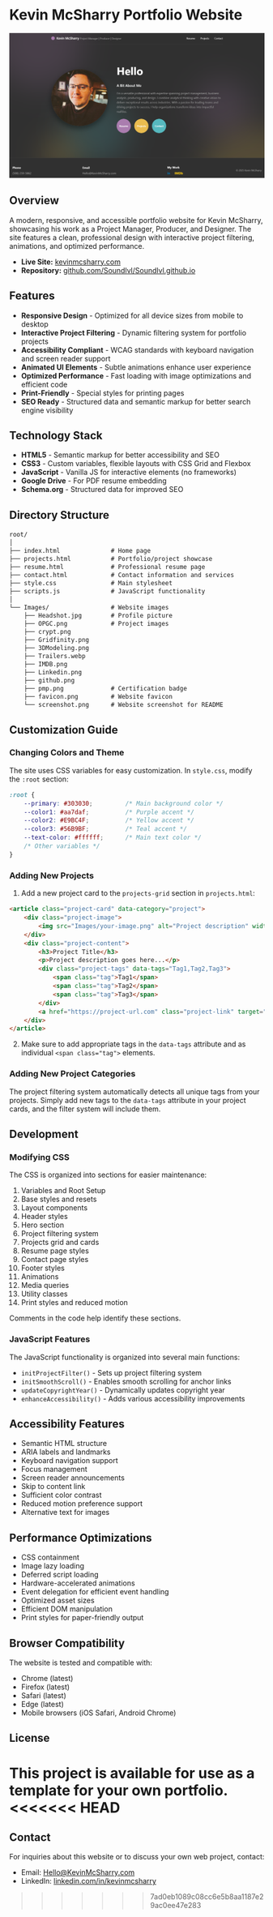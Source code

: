 # Kevin McSharry Portfolio Website

![Portfolio Screenshot](Images/Screenshot.png)

## Overview

A modern, responsive, and accessible portfolio website for Kevin McSharry, showcasing his work as a Project Manager, Producer, and Designer. The site features a clean, professional design with interactive project filtering, animations, and optimized performance.

- **Live Site:** [kevinmcsharry.com](https://kevinmcsharry.com)
- **Repository:** [github.com/Soundlvl/Soundlvl.github.io](https://github.com/Soundlvl/Soundlvl.github.io)

## Features

- **Responsive Design** - Optimized for all device sizes from mobile to desktop
- **Interactive Project Filtering** - Dynamic filtering system for portfolio projects
- **Accessibility Compliant** - WCAG standards with keyboard navigation and screen reader support
- **Animated UI Elements** - Subtle animations enhance user experience
- **Optimized Performance** - Fast loading with image optimizations and efficient code
- **Print-Friendly** - Special styles for printing pages
- **SEO Ready** - Structured data and semantic markup for better search engine visibility

## Technology Stack

- **HTML5** - Semantic markup for better accessibility and SEO
- **CSS3** - Custom variables, flexible layouts with CSS Grid and Flexbox
- **JavaScript** - Vanilla JS for interactive elements (no frameworks)
- **Google Drive** - For PDF resume embedding
- **Schema.org** - Structured data for improved SEO

## Directory Structure

```
root/
│
├── index.html              # Home page
├── projects.html           # Portfolio/project showcase
├── resume.html             # Professional resume page
├── contact.html            # Contact information and services
├── style.css               # Main stylesheet
├── scripts.js              # JavaScript functionality
│
└── Images/                 # Website images
    ├── Headshot.jpg        # Profile picture
    ├── OPGC.png            # Project images
    ├── crypt.png
    ├── Gridfinity.png
    ├── 3DModeling.png
    ├── Trailers.webp
    ├── IMDB.png
    ├── Linkedin.png
    ├── github.png
    ├── pmp.png             # Certification badge
    ├── favicon.png         # Website favicon
    └── screenshot.png      # Website screenshot for README
```

## Customization Guide

### Changing Colors and Theme

The site uses CSS variables for easy customization. In `style.css`, modify the `:root` section:

```css
:root {
    --primary: #303030;         /* Main background color */
    --color1: #aa7daf;          /* Purple accent */
    --color2: #E9BC4F;          /* Yellow accent */
    --color3: #56B9BF;          /* Teal accent */
    --text-color: #ffffff;      /* Main text color */
    /* Other variables */
}
```

### Adding New Projects

1. Add a new project card to the `projects-grid` section in `projects.html`:

```html
<article class="project-card" data-category="project">
    <div class="project-image">
        <img src="Images/your-image.png" alt="Project description" width="400" height="400" loading="lazy">
    </div>
    <div class="project-content">
        <h3>Project Title</h3>
        <p>Project description goes here...</p>
        <div class="project-tags" data-tags="Tag1,Tag2,Tag3">
            <span class="tag">Tag1</span>
            <span class="tag">Tag2</span>
            <span class="tag">Tag3</span>
        </div>
        <a href="https://project-url.com" class="project-link" target="_blank" rel="noopener">View Project →</a>
    </div>
</article>
```

2. Make sure to add appropriate tags in the `data-tags` attribute and as individual `<span class="tag">` elements.

### Adding New Project Categories

The project filtering system automatically detects all unique tags from your projects. Simply add new tags to the `data-tags` attribute in your project cards, and the filter system will include them.

## Development

### Modifying CSS

The CSS is organized into sections for easier maintenance:

1. Variables and Root Setup
2. Base styles and resets
3. Layout components
4. Header styles
5. Hero section
6. Project filtering system
7. Projects grid and cards
8. Resume page styles
9. Contact page styles
10. Footer styles
11. Animations
12. Media queries
13. Utility classes
14. Print styles and reduced motion

Comments in the code help identify these sections.

### JavaScript Features

The JavaScript functionality is organized into several main functions:

- `initProjectFilter()` - Sets up project filtering system
- `initSmoothScroll()` - Enables smooth scrolling for anchor links
- `updateCopyrightYear()` - Dynamically updates copyright year
- `enhanceAccessibility()` - Adds various accessibility improvements

## Accessibility Features

- Semantic HTML structure
- ARIA labels and landmarks
- Keyboard navigation support
- Focus management
- Screen reader announcements
- Skip to content link
- Sufficient color contrast
- Reduced motion preference support
- Alternative text for images

## Performance Optimizations

- CSS containment
- Image lazy loading
- Deferred script loading
- Hardware-accelerated animations
- Event delegation for efficient event handling
- Optimized asset sizes
- Efficient DOM manipulation
- Print styles for paper-friendly output

## Browser Compatibility

The website is tested and compatible with:

- Chrome (latest)
- Firefox (latest)
- Safari (latest)
- Edge (latest)
- Mobile browsers (iOS Safari, Android Chrome)

## License

This project is available for use as a template for your own portfolio.
<<<<<<< HEAD
=======

## Contact

For inquiries about this website or to discuss your own web project, contact:

- Email: Hello@KevinMcSharry.com
- LinkedIn: [linkedin.com/in/kevinmcsharry](https://www.linkedin.com/in/kevinmcsharry)
>>>>>>> 7ad0eb1089c08cc6e5b8aa1187e29ac0ee47e283
